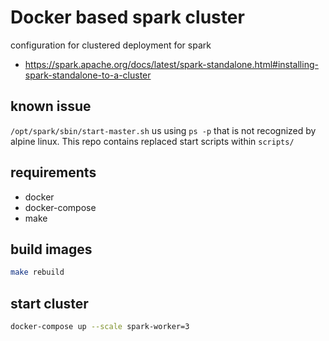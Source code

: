 # Docker based spark cluster

configuration for clustered deployment for spark 

* https://spark.apache.org/docs/latest/spark-standalone.html#installing-spark-standalone-to-a-cluster

## known issue

``/opt/spark/sbin/start-master.sh`` us using ``ps -p`` that is not recognized by alpine linux. This repo contains replaced start scripts within ``scripts/``

## requirements

* docker
* docker-compose
* make

## build images

```sh
make rebuild
```

## start cluster
```sh
docker-compose up --scale spark-worker=3
```
